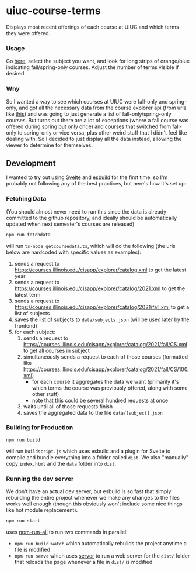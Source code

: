 # uiuc-course-terms

Displays most recent offerings of each course at UIUC and which terms they were offered.

### Usage
Go [here](https://uiuc-course-terms.netlify.app/), select the subject you want, and look for long strips of orange/blue indicating fall/spring-only courses.
Adjust the number of terms visible if desired.

### Why
So I wanted a way to see which courses at UIUC were fall-only and spring-only, and got all the necessary data from the course explorer api
(from urls like [this](https://courses.illinois.edu/cisapp/explorer/catalog/2021/fall/CS/100.xml)) and was going to just generate
a list of fall-only/spring-only courses. But turns out there are a lot of exceptions (where a fall course was offered during spring but only once)
and courses that switched from fall-only to spring-only or vice versa, plus other weird stuff that I didn't feel like dealing with.
So I decided to just display all the data instead, allowing the viewer to determine for themselves.

## Development
I wanted to try out using [Svelte](https://svelte.dev/) and [esbuild](https://esbuild.github.io/) for the first time, so I'm probably not following any
of the best practices, but here's how it's set up:

### Fetching Data
(You should almost never need to run this since the data is already committed to the github repository, and ideally should be automatically updated
when next semester's courses are released)
```bash
npm run fetchdata
```
will run `ts-node getcoursedata.ts`, which will do the following (the urls below are hardcoded with specific values as examples):
1. sends a request to https://courses.illinois.edu/cisapp/explorer/catalog.xml to get the latest year
2. sends a request to https://courses.illinois.edu/cisapp/explorer/catalog/2021.xml to get the latest term
3. sends a request to https://courses.illinois.edu/cisapp/explorer/catalog/2021/fall.xml to get a list of subjects
4. saves the list of subjects to `data/subjects.json` (will be used later by the frontend)
5. for each subject:
    1. sends a request to https://courses.illinois.edu/cisapp/explorer/catalog/2021/fall/CS.xml to get all courses in subject
    2. simultaneously sends a request to each of those courses (formatted like https://courses.illinois.edu/cisapp/explorer/catalog/2021/fall/CS/100.xml)
        - for each course it aggregates the data we want (primarily it's which terms the course was previously offered, along with some other stuff)
        - note that this could be several hundred requests at once
    3. waits until all of those requests finish
    4. saves the aggregated data to the file `data/[subject].json`

### Building for Production
```bash
npm run build
```
will run `buildscript.js` which uses esbuild and a plugin for Svelte to compile and bundle everything into a folder called `dist`.
We also "manually" copy `index.html` and the `data` folder into `dist`.

### Running the dev server
We don't have an actual dev server, but esbuild is so fast that simply rebuilding the entire project whenever we make any changes to the files
works well enough (though this obviously won't include some nice things like hot module replacement).
```bash
npm run start
```
uses [npm-run-all](https://www.npmjs.com/package/npm-run-all) to run two commands in parallel:
- `npm run build:watch` which automatically rebuilds the project anytime a file is modified
- `npm run serve` which uses [servor](https://www.npmjs.com/package/servor) to run a web server for the `dist/` folder that reloads the page whenever a
  file in `dist/` is modified
